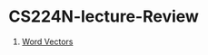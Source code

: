 # CS224N-lecture-Review
1. [Word Vectors](https://www.notion.so/01-Word-Vectors-d21ad947f33a413aa66660a35c05dbf5)


